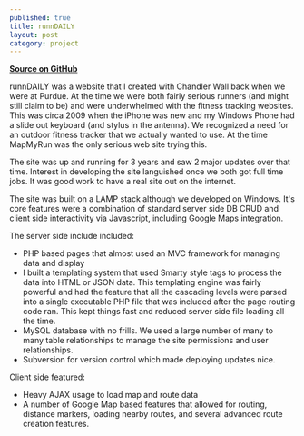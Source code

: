 ```yaml
---
published: true
title: runnDAILY
layout: post
category: project
---
```


[**Source on GitHub**](https://github.com/byronwall/runnDAILY)

runnDAILY was a website that I created with Chandler Wall back when we were at Purdue.  At the time we were both fairly serious runners (and might still claim to be) and were underwhelmed with the fitness tracking websites.  This was circa 2009 when the iPhone was new and my Windows Phone had a slide out keyboard (and stylus in the antenna).  We recognized a need for an outdoor fitness tracker that we actually wanted to use.  At the time MapMyRun was the only serious web site trying this.

The site was up and running for 3 years and saw 2 major updates over that time.  Interest in developing the site languished once we both got full time jobs.  It was good work to have a real site out on the internet.

The site was built on a LAMP stack although we developed on Windows.  It's core features were a combination of standard server side DB CRUD and client side interactivity via Javascript, including Google Maps integration.

The server side include included:

 - PHP based pages that almost used an MVC framework for managing data and display
 - I built a templating system that used Smarty style tags to process the data into HTML or JSON data.  This templating engine was fairly powerful and had the feature that all the cascading levels were parsed into a single executable PHP file that was included after the page routing code ran.  This kept things fast and reduced server side file loading all the time.
 - MySQL database with no frills.  We used a large number of many to many table relationships to manage the site permissions and user relationships.
 - Subversion for version control which made deploying updates nice.

Client side featured:

 - Heavy AJAX usage to load map and route data
 - A number of Google Map based features that allowed for routing, distance markers, loading nearby routes, and several advanced route creation features.
